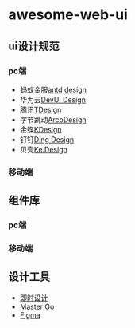 # awesome-web-ui

## ui设计规范
### pc端
- 蚂蚁金服[antd design](https://ant.design/docs/spec/transition-cn)
- 华为云[DevUI Design](devui.design/Home)
- 腾讯[TDesign](tdesign.tencent.com)
- 字节跳动[ArcoDesign](arco.design.com)
- 金蝶[KDesign](www.kingdee.design)
- 钉钉[Ding Design](standard.dingtalk.com)
- 贝壳[Ke.Design](design.ke.com)
### 移动端

## 组件库
### pc端
### 移动端

## 设计工具
- [即时设计](js.design.com)
- [Master Go](www.mastergo.com)
- [Figma](www.figma.com)
